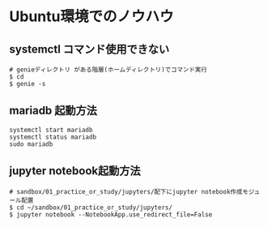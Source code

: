 # Ubuntu環境でのノウハウ

## systemctl コマンド使用できない
```
# genieディレクトリ がある階層(ホームディレクトリ)でコマンド実行
$ cd
$ genie -s
```

## mariadb 起動方法
```
systemctl start mariadb
systemctl status mariadb
sudo mariadb
```

## jupyter notebook起動方法
```
# sandbox/01_practice_or_study/jupyters/配下にjupyter notebook作成モジュール配置
$ cd ~/sandbox/01_practice_or_study/jupyters/
$ jupyter notebook --NotebookApp.use_redirect_file=False
```
